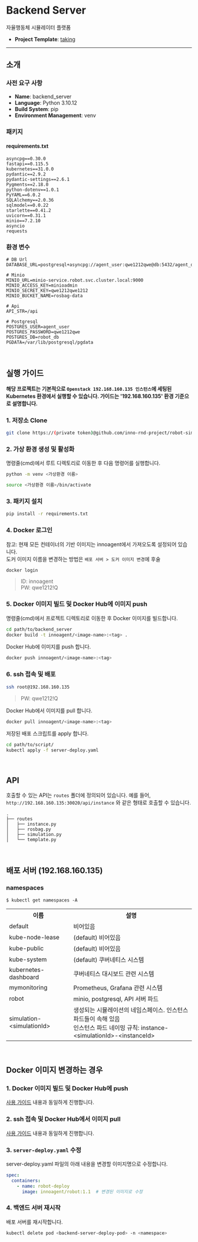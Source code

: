 # Backend Server
자율행동체 시뮬레이터 플랫폼

- **Project Template**: [taking](https://github.com/taking/java-spring-base-structure)

---

## 소개

### 사전 요구 사항
- **Name**: backend_server
- **Language**: Python 3.10.12
- **Build System**: pip
- **Environment Management**: venv

### 패키지
#### requirements.txt
```
asyncpg==0.30.0
fastapi==0.115.5
kubernetes==31.0.0
pydantic==2.9.2
pydantic-settings==2.6.1
Pygments==2.18.0
python-dotenv==1.0.1
PyYAML==6.0.2
SQLAlchemy==2.0.36
sqlmodel==0.0.22
starlette==0.41.2
uvicorn==0.31.1
minio==7.2.10
asyncio
requests
```

### 환경 변수
```
# DB Url
DATABASE_URL=postgresql+asyncpg://agent_user:qwe1212qwe@db:5432/agent_db

# Minio
MINIO_URL=minio-service.robot.svc.cluster.local:9000
MINIO_ACCESS_KEY=minioadmin
MINIO_SECRET_KEY=qwe1212qwe1212
MINIO_BUCKET_NAME=rosbag-data

# Api
API_STR=/api

# Postgresql
POSTGRES_USER=agent_user
POSTGRES_PASSWORD=qwe1212qwe
POSTGRES_DB=robot_db
PGDATA=/var/lib/postgresql/pgdata
```

<br>

## 실행 가이드

**해당 프로젝트는 기본적으로 `Openstack 192.168.160.135 인스턴스`에 세팅된 Kubernetes 환경에서 실행할 수 있습니다. 가이드는 '192.168.160.135' 환경 기준으로 설명합니다.**

### 1. 저장소 Clone

```bash
git clone https://(private token)@github.com/inno-rnd-project/robot-simulator-back.git
```

### 2. 가상 환경 생성 및 활성화
명령줄(cmd)에서 루트 디렉토리로 이동한 후 다음 명령어를 실행합니다.
```bash
python -m venv <가상환경 이름>
```

```bash
source <가상환경 이름>/bin/activate
```

### 3. 패키지 설치

```bash
pip install -r requirements.txt
```

### 4. Docker 로그인

참고: 현재 모든 컨테이너의 기반 이미지는 innoagent에서 가져오도록 설정되어 있습니다.  
도커 이미지 이름을 변경하는 방법은 `배포 서버 > 도커 이미지 변경`에 후술
```bash
docker login
```
> ID: innoagent  
> PW: qwe1212!Q


### 5. Docker 이미지 빌드 및 Docker Hub에 이미지 push

명령줄(cmd)에서 프로젝트 디렉토리로 이동한 후 Docker 이미지를 빌드합니다.
```bash
cd path/to/backend_server
docker build -t innoagent/<image-name>:<tag> .
```

Docker Hub에 이미지를 push 합니다.
```bash
docker push innoagent/<image-name>:<tag>
```


### 6. ssh 접속 및 배포

```bash
ssh root@192.168.160.135
```
> PW: qwe1212!Q



Docker Hub에서 이미지를 pull 합니다.
```bash
docker pull innoagent/<image-name>:<tag>
```

저장된 배포 스크립트를 apply 합니다.
```bash
cd path/to/script/
kubectl apply -f server-deploy.yaml
```





<br>

## API

호출할 수 있는 API는 `routes` 폴더에 정의되어 있습니다. 예를 들어, `http://192.168.160.135:30020/api/instance` 와 같은 형태로 호출할 수 있습니다.

```
.
├── routes
│   ├── instance.py
│   ├── rosbag.py
│   ├── simulation.py
│   └── template.py
```

<br>

## 배포 서버 (192.168.160.135)
### namespaces
`$ kubectl get namespaces -A`

<table>
    <tr>
        <th scope="col">이름</th>
        <th scope="col">설명</th>
    </tr>
    <tr>
        <td>default</td>
        <td>비어있음</td>
    </tr>
    <tr>
        <td>kube-node-lease</td>
        <td>(default) 비어있음</td>
    </tr>
    <tr>
        <td>kube-public</td>
        <td>(default) 비어있음</td>
    </tr>
    <tr>
        <td>kube-system</td>
        <td>(default) 쿠버네티스 시스템</td>
    </tr>
    <tr>
        <td>kubernetes-dashboard</td>
        <td>쿠버네티스 대시보드 관련 시스템</td>
    </tr>
    <tr>
        <td>mymonitoring</td>
        <td>Prometheus, Grafana 관련 시스템</td>
    </tr>
    <tr>
        <td>robot</td>
        <td>minio, postgresql, API 서버 파드</td>
    </tr>
    <tr>
        <td>simulation-&lt;simulationId&gt;</td>
        <td>
            생성되는 시뮬레이션의 네임스페이스. 인스턴스 파드들이 속해 있음<br>
            인스턴스 파드 네이밍 규칙: instance-&lt;simulationId&gt;-&lt;instanceId&gt;
        </td>
    </tr>
  </table>



<br>



## Docker 이미지 변경하는 경우
### 1. Docker 이미지 빌드 및 Docker Hub에 push
[사용 가이드](#5-docker-이미지-빌드-및-docker-hub에-이미지-push) 내용과 동일하게 진행합니다.

### 2. ssh 접속 및 Docker Hub에서 이미지 pull
[사용 가이드](#6-ssh-접속-및-배포) 내용과 동일하게 진행합니다.

### 3. `server-deploy.yaml` 수정
server-deploy.yaml 파일의 아래 내용을 변경할 이미지명으로 수정합니다.
```yaml
spec:
  containers:
    - name: robot-deploy
      image: innoagent/robot:1.1  # 변경된 이미지로 수정
```

### 4. 백엔드 서버 재시작
배포 서버를 재시작합니다.
```bash
kubectl delete pod <backend-server-deploy-pod> -n <namespace>
```